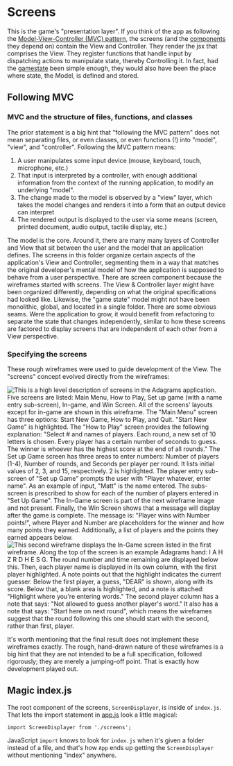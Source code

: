 # Screens
This is the game's "presentation layer". If you think of the app as following the [Model-View-Controller (MVC) pattern](https://en.wikipedia.org/wiki/Model%E2%80%93view%E2%80%93controller), the screens (and the [components](../components/) they depend on) contain the View and Controller. They render the jsx that comprises the View. They register functions that handle input by dispatching actions to manipulate state, thereby Controlling it. In fact, had the [gamestate](../gamestate/) been simple enough, they would also have been the place where state, the Model, is defined and stored.

## Following MVC
### MVC and the structure of files, functions, and classes
The prior statement is a big hint that "following the MVC pattern" does not mean separating files, or even classes, or even functions (!) into "model", "view", and "controller". Following the MVC pattern means:
1. A user manipulates some input device (mouse, keyboard, touch, microphone, etc.)
1. That input is interpreted by a controller, with enough additional information from the context of the running application, to modify an underlying "model".
1. The change made to the model is observed by a "view" layer, which takes the model changes and renders it into a form that an output device can interpret
1. The rendered output is displayed to the user via some means (screen, printed document, audio output, tactile display, etc.)

The model is the core. Around it, there are many many layers of Controller and View that sit between the user and the model that an application defines. The screens in this folder organize certain aspects of the application's View and Controller, segmenting them in a way that matches the original developer's mental model of how the application is supposed to behave from a user perspective. There are screen component because the wireframes started with screens. The View & Controller layer might have been organized differently, depending on what the original specifications had looked like. Likewise, the "game state" model might not have been monolithic, global, and located in a single folder. There are some obvious seams. Were the application to grow, it would benefit from refactoring to separate the state that changes independently, similar to how these screens are factored to display screens that are independent of each other from a View perspective.

### Specifying the screens
These rough wireframes were used to guide development of the View. The "screens" concept evolved directly from the wireframes:

![This is a high level description of screens in the Adagrams application. Five screens are listed: Main Menu, How to Play, Set up game (with a name entry sub-screen), In-game, and Win Screen. All of the screens' layouts except for in-game are shown in this wireframe. The "Main Menu" screen has three options: Start New Game, How to Play, and Quit. "Start New Game" is highlighted. The "How to Play" screen provides the following explanation: "Select # and names of players. Each round, a new set of 10 letters is chosen. Every player has a certain number of seconds to guess. The winner is whoever has the highest score at the end of all rounds." The Set up Game screen has three areas to enter numbers: Number of players (1-4), Number of rounds, and Seconds per player per round. It lists initial values of 2, 3, and 15, respectively. 2 is highlighted. The player entry sub-screen of "Set up Game" prompts the user with "Player whatever, enter name". As an example of input, "Matt" is the name entered. The subs-screen is prescribed to show for each of the number of players entered in "Set Up Game". The In-Game screen is part of the next wireframe image and not present. Finally, the Win Screen shows that a message will display after the game is complete. The message is: "Player wins with Number points!", where Player and Number are placeholders for the winner and how many points they earned. Additionally, a list of players and the points they earned appears below.](../docs/screens-wireframe-1.png)
![This second wireframe displays the In-Game screen listed in the first wireframe. Along the top of the screen is an example Adagrams hand: I A H Z R D H E S G. The round number and time remaining are displayed below this. Then, each player name is displayed in its own column, with the first player highlighted. A note points out that the highlight indicates the current guesser. Below the first player, a guess, "DEAR" is shown, along with its score. Below that, a blank area is highlighted, and a note is attached: "Highlight where you're entering words." The second player column has a note that says: "Not allowed to guess another player's word." It also has a note that says: "Start here on next round", which means the wireframes suggest that the round following this one should start with the second, rather than first, player.](../docs/screens-wireframe-2.png)

It's worth mentioning that the final result does not implement these wireframes exactly. The rough, hand-drawn nature of these wireframes is a big hint that they are not intended to be a full specification, followed rigorously; they are merely a jumping-off point. That is exactly how development played out.

## Magic index.js
The root component of the screens, `ScreenDisplayer`, is inside of `index.js`. That lets the import statement in [app.js](../app.js) look a little magical:

```
import ScreenDisplayer from './screens';
```

JavaScript `import` knows to look for `index.js` when it's given a folder instead of a file, and that's how `App` ends up getting the `ScreenDisplayer` without mentioning "index" anywhere.
